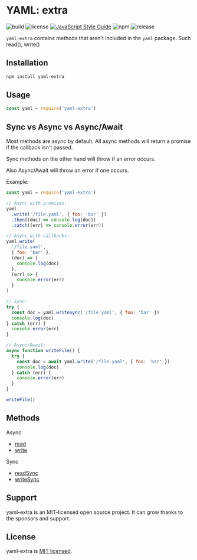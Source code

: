 # YAML: extra

![build](https://github.com/iamando/yaml-extra/workflows/build/badge.svg)
![license](https://img.shields.io/github/license/iamando/yaml-extra?color=success)
[![JavaScript Style Guide](https://img.shields.io/badge/code_style-standard-brightgreen.svg)](https://standardjs.com)
![npm](https://img.shields.io/npm/v/yaml-extra)
![release](https://img.shields.io/github/release-date/iamando/yaml-extra)

`yaml-extra` contains methods that aren't included in the `yaml` package. Such read(), write()

## Installation

```bash
npm install yaml-extra
```

## Usage

```js
const yaml = require('yaml-extra')
```

## Sync vs Async vs Async/Await

Most methods are async by default. All async methods will return a promise if the callback isn't passed.

Sync methods on the other hand will throw if an error occurs.

Also Async/Await will throw an error if one occurs.

Example:

```js
const yaml = require('yaml-extra')

// Async with promises:
yaml
  .write('/file.yaml', { foo: 'bar' })
  .then((doc) => console.log(doc))
  .catch((err) => console.error(err))

// Async with callbacks:
yaml.write(
  '/file.yaml',
  { foo: 'bar' },
  (doc) => {
    console.log(doc)
  },
  (err) => {
    console.error(err)
  }
)

// Sync:
try {
  const doc = yaml.writeSync('/file.yaml', { foo: 'bar' })
  console.log(doc)
} catch (err) {
  console.error(err)
}

// Async/Await:
async function writeFile() {
  try {
    const doc = await yaml.write('/file.yaml', { foo: 'bar' })
    console.log(doc)
  } catch (err) {
    console.error(err)
  }
}

writeFile()
```

## Methods

Async

- [read](docs/read.md)
- [write](docs/write.md)

Sync

- [readSync](docs/read-sync.md)
- [writeSync](docs/write-sync.md)

## Support

yaml-extra is an MIT-licensed open source project. It can grow thanks to the sponsors and support.

## License

yaml-extra is [MIT licensed](LICENSE).
